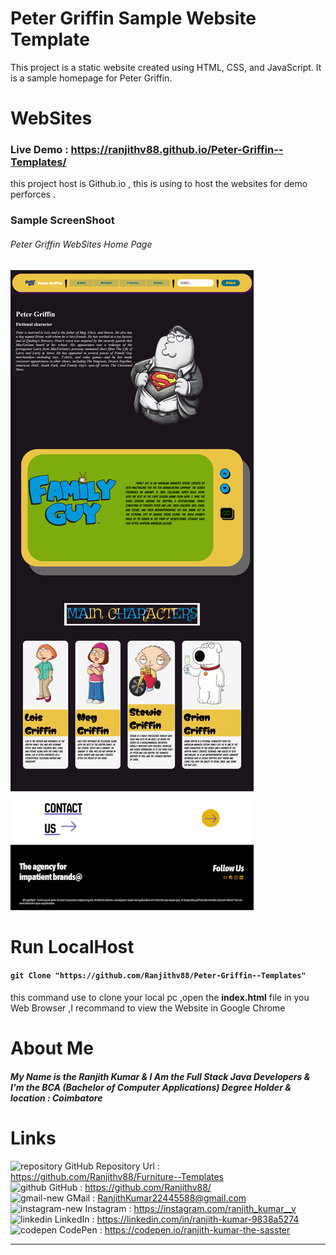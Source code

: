# Peter Griffin Sample Website Template
This project is a static website created using HTML, CSS, and JavaScript. It is a sample homepage for Peter Griffin.

# WebSites 
### Live Demo : <https://ranjithv88.github.io/Peter-Griffin--Templates/>
<p>this project host is Github.io , this is using to host the websites for demo perforces .</p>

### Sample ScreenShoot 
###### Peter Griffin WebSites Home Page <br>
![](https://raw.githubusercontent.com/Ranjithv88/Peter-Griffin--Templates/refs/heads/master/ScreenShot/Peter%20Griffin%20Sample%20page%20.png)

# Run LocalHost

#### `git Clone "https://github.com/Ranjithv88/Peter-Griffin--Templates"` <br> 
this command use to clone your local pc ,open the **index.html** file in you Web Browser ,I recommand to view the Website in Google Chrome <br> 

# About Me 
##### My Name is the Ranjith Kumar & I Am the Full Stack Java Developers & I'm the BCA (Bachelor of Computer Applications) Degree Holder & location : Coimbatore 

# Links 
<img width="28" height="28" src="https://img.icons8.com/ios/50/repository.png" alt="repository"/> GitHub Repository Url : <https://github.com/Ranjithv88/Furniture--Templates> <br>
<img width="28" height="28" src="https://img.icons8.com/glyph-neue/64/github.png" alt="github"/> GitHub : <https://github.com/Ranjithv88/> <br>
<img width="28" height="28" src="https://img.icons8.com/bubbles/50/gmail-new.png" alt="gmail-new"/> GMail : <RanjithKumar22445588@gmail.com> <br>
<img width="28" height="28" src="https://img.icons8.com/fluency/50/instagram-new.png" alt="instagram-new"/> Instagram : <https://instagram.com/ranjith_kumar__v> <br>
<img width="28" height="28" src="https://img.icons8.com/color/50/linkedin.png" alt="linkedin"/> LinkedIn : <https://linkedin.com/in/ranjith-kumar-9838a5274> <br>
<img width="28" height="28" src="https://img.icons8.com/ios-filled/50/codepen.png" alt="codepen"/> CodePen : <https://codepen.io/ranjith-kumar-the-sasster> <br>

---

